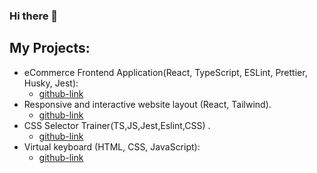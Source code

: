 ### Hi there 👋
## My Projects:
- eCommerce Frontend Application(React, TypeScript, ESLint, Prettier, Husky, Jest):
    - [github-link](https://github.com/papryca/eCommerce-Application)
- Responsive and interactive website layout (React, Tailwind).
    - [github-link](https://github.com/papryca/Frontend-Assessment-React)
- CSS Selector Trainer(TS,JS,Jest,Eslint,CSS) .
    - [github-link](https://github.com/papryca/CSS-selector)
- Virtual keyboard (HTML, CSS, JavaScript):
    - [github-link](https://github.com/papryca/virtual-keyboard)
<!--
**papryca/papryca** is a ✨ _special_ ✨ repository because its `README.md` (this file) appears on your GitHub profile.

Here are some ideas to get you started:

- 🔭 I’m currently working on ...
- 🌱 I’m currently learning 
- 👯 I’m looking to collaborate on ...
- 🤔 I’m looking for help with ...
- 💬 Ask me about ...
- 📫 How to reach me: ...
- 😄 Pronouns: ...
- ⚡ Fun fact: ...
-->
